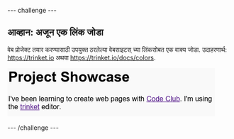 \--- challenge \---

## आव्हान: अजून एक लिंक जोडा

वेब प्रोजेक्ट तयार करण्यासाठी उपयुक्त ठरलेल्या वेबसाइटस् च्या लिंकसोबत एक वाक्य जोडा. उदाहरणार्थ: <https://trinket.io> अथवा <https://trinket.io/docs/colors>.

![screenshot](images/showcase-link-challenge.png)

\--- /challenge \---